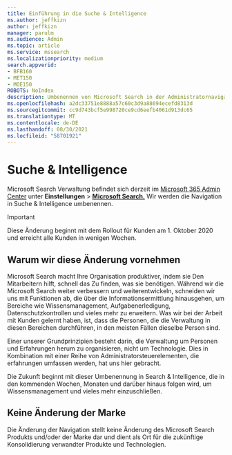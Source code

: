 ```yaml
---
title: Einführung in die Suche & Intelligence
ms.author: jeffkizn
author: jeffkizn
manager: parulm
ms.audience: Admin
ms.topic: article
ms.service: mssearch
ms.localizationpriority: medium
search.appverid:
- BFB160
- MET150
- MOE150
ROBOTS: NoIndex
description: Umbenennen von Microsoft Search in der Administratornavigation in Suche & Intelligence
ms.openlocfilehash: a2dc33751e8888a57c60c3d9a88694ecefd8313d
ms.sourcegitcommit: cc9d743bcf5e998720ce9cd6eefb4061d913dc65
ms.translationtype: MT
ms.contentlocale: de-DE
ms.lasthandoff: 08/30/2021
ms.locfileid: "58701921"
---
```

# <a name="search--intelligence"></a>Suche & Intelligence

Microsoft Search Verwaltung befindet sich derzeit im [Microsoft 365 Admin Center](https://admin.microsoft.com) unter **Einstellungen**  >  **[Microsoft Search.](https://admin.microsoft.com/Adminportal/Home#/MicrosoftSearch)** Wir werden die Navigation in Suche & Intelligence umbenennen. **[](https://admin.microsoft.com/Adminportal/Home#/MicrosoftSearch)**

> [!Important]
> Diese Änderung beginnt mit dem Rollout für Kunden am 1. Oktober 2020 und erreicht alle Kunden in wenigen Wochen.

## <a name="why-we-are-making-this-change"></a>Warum wir diese Änderung vornehmen

Microsoft Search macht Ihre Organisation produktiver, indem sie Den Mitarbeitern hilft, schnell das Zu finden, was sie benötigen. Während wir die Microsoft Search weiter verbessern und weiterentwickeln, schneiden wir uns mit Funktionen ab, die über die Informationsermittlung hinausgehen, um Bereiche wie Wissensmanagement, Aufgabenerledigung, Datenschutzkontrollen und vieles mehr zu erweitern.
Was wir bei der Arbeit mit Kunden gelernt haben, ist, dass die Personen, die die Verwaltung in diesen Bereichen durchführen, in den meisten Fällen dieselbe Person sind.

Einer unserer Grundprinzipien besteht darin, die Verwaltung um Personen und Erfahrungen herum zu organisieren, nicht um Technologie. Dies in Kombination mit einer Reihe von Administratorsteuerelementen, die erfahrungen umfassen werden, hat uns hier gebracht.

Die Zukunft beginnt mit dieser Umbenennung in Search & Intelligence, die in den kommenden Wochen, Monaten und darüber hinaus folgen wird, um Wissensmanagement und vieles mehr einzuschließen.

## <a name="no-change-in-the-brand"></a>Keine Änderung der Marke

Die Änderung der Navigation stellt keine Änderung des Microsoft Search Produkts und/oder der Marke dar und dient als Ort für die zukünftige Konsolidierung verwandter Produkte und Technologien.
